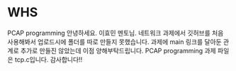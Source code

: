 # WHS
PCAP programming
안녕하세요. 이효민 멘토님. 
네트워크 과제에서 깃허브를 처음 사용해봐서 업로드시에 폴더를 따로 만들지 못했습니다. 
과제에 main 링크를 달아둔 관계로 추가로 만들진 않았는데 이점 양해부탁드립니다.
PCAP programming 과제 파일은 tcp.c입니다. 감사합니다!!
